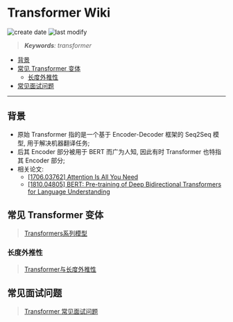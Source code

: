 Transformer Wiki
===
<!--START_SECTION:badge-->
![create date](https://img.shields.io/static/v1?label=create%20date&message=2022-05-xx&label_color=gray&color=lightsteelblue&style=flat-square)
![last modify](https://img.shields.io/static/v1?label=last%20modify&message=2025-08-03%2022%3A42%3A16&label_color=gray&color=thistle&style=flat-square)
<!--END_SECTION:badge-->
<!--info
top: false
draft: true
hidden: false
tags: [dl_bert]
-->

> ***Keywords**: transformer*

<!--START_SECTION:toc-->
- [背景](#背景)
- [常见 Transformer 变体](#常见-transformer-变体)
    - [长度外推性](#长度外推性)
- [常见面试问题](#常见面试问题)
<!--END_SECTION:toc-->

---

## 背景
- 原始 Transformer 指的是一个基于 Encoder-Decoder 框架的 Seq2Seq 模型, 用于解决机器翻译任务;
- 后其 Encoder 部分被用于 BERT 而广为人知, 因此有时 Transformer 也特指其 Encoder 部分;
- 相关论文:
    - [[1706.03762] Attention Is All You Need](https://arxiv.org/abs/1706.03762)
    - [[1810.04805] BERT: Pre-training of Deep Bidirectional Transformers for Language Understanding](https://arxiv.org/abs/1810.04805)

## 常见 Transformer 变体
> [Transformers系列模型](../10/Transformer系列模型.md)

### 长度外推性
> [Transformer与长度外推性](../../2023/02/Transformer与长度外推性.md)

## 常见面试问题
> [Transformer 常见面试问题](./Transformer常见问题.md)
